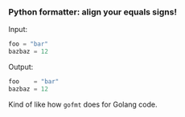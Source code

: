 ### Python formatter: align your equals signs!


Input:
```python
foo = "bar"
bazbaz = 12
```

Output:
```python
foo    = "bar"
bazbaz = 12
```


Kind of like how `gofmt` does for Golang code.
